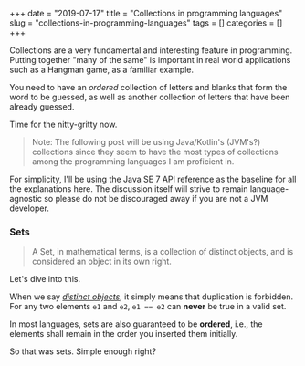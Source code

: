 +++
date = "2019-07-17"
title = "Collections in programming languages"
slug = "collections-in-programming-languages"
tags = []
categories = []
+++

Collections are a very fundamental and interesting feature in programming. Putting together "many of the same" is important in real world applications such as a Hangman game, as a familiar example.

You need to have an *ordered* collection of letters and blanks that form the word to be guessed, as well as another collection of letters that have been already guessed.

Time for the nitty-gritty now.

> Note: The following post will be using Java/Kotlin's (JVM's?) collections since they seem to have the most types of collections among the programming languages I am proficient in.


For simplicity, I'll be using the Java SE 7 API reference as the baseline for all the explanations here. The discussion itself will strive to remain language-agnostic so please do not be discouraged away if you are not a JVM developer.

### Sets

> A Set, in mathematical terms, is a collection of distinct objects, and is considered an object in its own right.

Let's dive into this.

When we say <span style="text-decoration:underline">_distinct objects_</span>, it simply means that duplication is forbidden. For any two elements `e1` and `e2`, `e1 == e2` can **never** be true in a valid set.

In most languages, sets are also guaranteed to be **ordered**, i.e., the elements shall remain in the order you inserted them initially.


So that was sets. Simple enough right?
